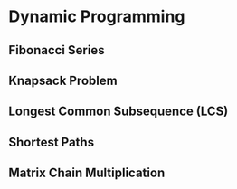 # Dynamic Programming
## Fibonacci Series
## Knapsack Problem
## Longest Common Subsequence (LCS)
## Shortest Paths
## Matrix Chain Multiplication
